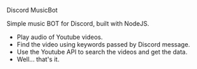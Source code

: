 Discord MusicBot

Simple music BOT for Discord, built with NodeJS.

 - Play audio of Youtube videos.
 - Find the video using keywords passed by Discord message.
 - Use the Youtube API to search the videos and get the data.
 - Well... that's it.
